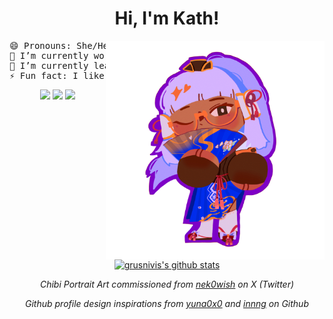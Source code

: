 <div align="center">

<h1 align="center">Hi, I'm Kath!</h1>
<img src="/assets/chibiPortrait.PNG" alt="Chibi Portrait" width="350px" align="right">
<pre>
😄 Pronouns: She/Her
🔭 I’m currently working on Web Development!
🌱 I’m currently learning React and Typescript
⚡ Fun fact: I like to cosplay and play video games~
</pre>

<!-- Links -->
[![](https://img.shields.io/badge/personal_website-white?style=flat&color=ccb0f6)](https://rykarin.vercel.app/)
[![](https://img.shields.io/badge/email-white?style=flat&color=c35340)](mailto:sigaya.kmp@gmail.com)
[![](https://img.shields.io/badge/enka.network-white?style=flat&color=7f05c4)](https://enka.network/u/CenecaQui/)

<!-- Github Stats-->
<a href="https://github.com/grusnivis"><img src="https://github-readme-stats.vercel.app/api?username=grusnivis&hide_border=true&show_icons=true&theme=tokyonight" alt="grusnivis's github stats"></a>

<!-- Attributions -->
<!-- Chibi Art-->
<p style="font-style: italic">
Chibi Portrait Art commissioned from
<a href="https://x.com/nek0wish/" target="_blank">nek0wish</a> on X (Twitter)
</p>

<!--Github Profile Inspiration-->
<p style="font-style: italic">
Github profile design inspirations from 
<a href="https://github.com/yuna0x0/yuna0x0">yuna0x0</a>
and
<a href="https://github.com/innng/innng">innng</a>
on Github
</p>

</div>

<!--
**yuna0x0/yuna0x0** is a ✨ _special_ ✨ repository because its `README.md` (this file) appears on your GitHub profile.

Here are some ideas to get you started:

- 🔭 I’m currently working on ...
- 🌱 I’m currently learning ...
- 👯 I’m looking to collaborate on ...
- 🤔 I’m looking for help with ...
- 💬 Ask me about ...
- 📫 How to reach me: ...
- 😄 Pronouns: ...
- ⚡ Fun fact: ...
-->
